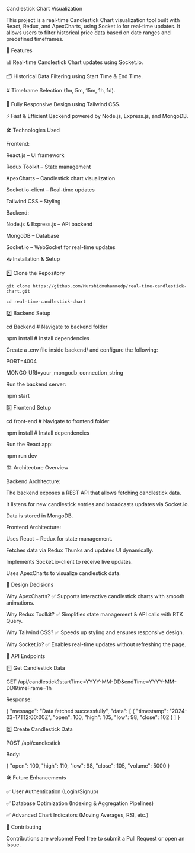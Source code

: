 Candlestick Chart Visualization

This project is a real-time Candlestick Chart visualization tool built with React, Redux, and ApexCharts, using Socket.io for real-time updates. It allows users to filter historical price data based on date ranges and predefined timeframes.

🚀 Features

📊 Real-time Candlestick Chart updates using Socket.io.

🗂️ Historical Data Filtering using Start Time & End Time.

⏳ Timeframe Selection (1m, 5m, 15m, 1h, 1d).

🎨 Fully Responsive Design using Tailwind CSS.

⚡ Fast & Efficient Backend powered by Node.js, Express.js, and MongoDB.

🛠️ Technologies Used

Frontend:

React.js – UI framework

Redux Toolkit – State management

ApexCharts – Candlestick chart visualization

Socket.io-client – Real-time updates

Tailwind CSS – Styling

Backend:

Node.js & Express.js – API backend

MongoDB – Database

Socket.io – WebSocket for real-time updates


📥 Installation & Setup

1️⃣ Clone the Repository

`git clone https://github.com/Murshidmuhammedp/real-time-candlestick-chart.git`

`cd real-time-candlestick-chart`

2️⃣ Backend Setup

cd Backend  # Navigate to backend folder

npm install  # Install dependencies

Create a .env file inside backend/ and configure the following:

PORT=4004

MONGO_URI=your_mongodb_connection_string

Run the backend server:

npm start

3️⃣ Frontend Setup

cd front-end  # Navigate to frontend folder

npm install  # Install dependencies

Run the React app:

npm run dev

🏗️ Architecture Overview

Backend Architecture:

The backend exposes a REST API that allows fetching candlestick data.

It listens for new candlestick entries and broadcasts updates via Socket.io.

Data is stored in MongoDB.

Frontend Architecture:

Uses React + Redux for state management.

Fetches data via Redux Thunks and updates UI dynamically.

Implements Socket.io-client to receive live updates.

Uses ApexCharts to visualize candlestick data.

🎯 Design Decisions

Why ApexCharts? ✅ Supports interactive candlestick charts with smooth animations.

Why Redux Toolkit? ✅ Simplifies state management & API calls with RTK Query.

Why Tailwind CSS? ✅ Speeds up styling and ensures responsive design.

Why Socket.io? ✅ Enables real-time updates without refreshing the page.

📌 API Endpoints

1️⃣ Get Candlestick Data

GET /api/candlestick?startTime=YYYY-MM-DD&endTime=YYYY-MM-DD&timeFrame=1h

Response:

{
  "message": "Data fetched successfully",
  "data": [
    { "timestamp": "2024-03-17T12:00:00Z", "open": 100, "high": 105, "low": 98, "close": 102 }
  ]
}

2️⃣ Create Candlestick Data

POST /api/candlestick

Body:

{
  "open": 100,
  "high": 110,
  "low": 98,
  "close": 105,
  "volume": 5000
}

🛠️ Future Enhancements

✅ User Authentication (Login/Signup)

✅ Database Optimization (Indexing & Aggregation Pipelines)

✅ Advanced Chart Indicators (Moving Averages, RSI, etc.)

🤝 Contributing

Contributions are welcome! Feel free to submit a Pull Request or open an Issue.
